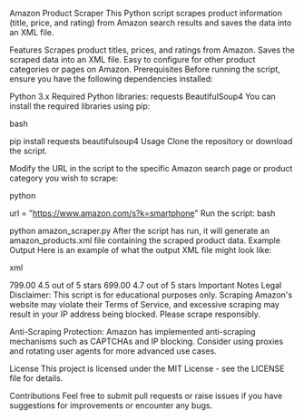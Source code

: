 Amazon Product Scraper
This Python script scrapes product information (title, price, and rating) from Amazon search results and saves the data into an XML file.

Features
Scrapes product titles, prices, and ratings from Amazon.
Saves the scraped data into an XML file.
Easy to configure for other product categories or pages on Amazon.
Prerequisites
Before running the script, ensure you have the following dependencies installed:

Python 3.x
Required Python libraries:
requests
BeautifulSoup4
You can install the required libraries using pip:

bash

pip install requests beautifulsoup4
Usage
Clone the repository or download the script.

Modify the URL in the script to the specific Amazon search page or product category you wish to scrape:

python

url = "https://www.amazon.com/s?k=smartphone"
Run the script:
bash

python amazon_scraper.py
After the script has run, it will generate an amazon_products.xml file containing the scraped product data.
Example Output
Here is an example of what the output XML file might look like:

xml

<?xml version="1.0" encoding="utf-8"?>
<products>
  <product>
    <title>Apple iPhone 12 (64GB, Blue) [Locked] + Carrier Subscription</title>
    <price>799.00</price>
    <rating>4.5 out of 5 stars</rating>
  </product>
  <product>
    <title>Samsung Galaxy S21 5G (128GB, Phantom Gray) - Unlocked</title>
    <price>699.00</price>
    <rating>4.7 out of 5 stars</rating>
  </product>
</products>
Important Notes
Legal Disclaimer: This script is for educational purposes only. Scraping Amazon's website may violate their Terms of Service, and excessive scraping may result in your IP address being blocked. Please scrape responsibly.

Anti-Scraping Protection: Amazon has implemented anti-scraping mechanisms such as CAPTCHAs and IP blocking. Consider using proxies and rotating user agents for more advanced use cases.

License
This project is licensed under the MIT License - see the LICENSE file for details.

Contributions
Feel free to submit pull requests or raise issues if you have suggestions for improvements or encounter any bugs.

